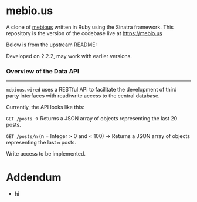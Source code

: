 mebio.us
=============

A clone of [mebious](http://mebious.co.uk) written in Ruby using the Sinatra framework.
This repository is the version of the codebase live at https://mebio.us

Below is from the upstream README:

Developed on 2.2.2, may work with earlier versions.

### Overview of the Data API

-----

`mebious.wired` uses a RESTful API to facilitate the development of
third party interfaces with read/write access to the central database.

Currently, the API looks like this:

`GET /posts` -> Returns a JSON array of objects representing the last 20 posts.

`GET /posts/n` (n = Integer > 0 and < 100) -> Returns a JSON array of objects representing the last `n` posts.

Write access to be implemented.

Addendum
========

- hi
